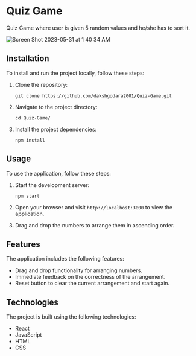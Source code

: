 # Quiz Game

Quiz Game where user is given 5 random values and he/she has to sort it.

![Screen Shot 2023-05-31 at 1 40 34 AM](https://github.com/dakshgodara2001/Quiz-Game/assets/52131905/5541449a-9b29-45b8-bab0-5f9b43de93c3)

## Installation

To install and run the project locally, follow these steps:

1. Clone the repository:
   ```
   git clone https://github.com/dakshgodara2001/Quiz-Game.git
   ```

2. Navigate to the project directory:
   ```
   cd Quiz-Game/
   ```

3. Install the project dependencies:
   ```
   npm install
   ```

## Usage

To use the application, follow these steps:

1. Start the development server:
   ```
   npm start
   ```

2. Open your browser and visit `http://localhost:3000` to view the application.

3. Drag and drop the numbers to arrange them in ascending order.


## Features

The application includes the following features:

- Drag and drop functionality for arranging numbers.
- Immediate feedback on the correctness of the arrangement.
- Reset button to clear the current arrangement and start again.

## Technologies

The project is built using the following technologies:

- React
- JavaScript
- HTML
- CSS

